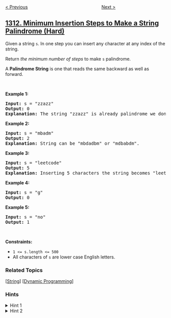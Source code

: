 <!--|This file generated by command(leetcode description); DO NOT EDIT.    |-->
<!--+----------------------------------------------------------------------+-->
<!--|@author    awesee <openset.wang@gmail.com>                           |-->
<!--|@link      https://github.com/awesee                                 |-->
<!--|@home      https://github.com/awesee/leetcode                        |-->
<!--+----------------------------------------------------------------------+-->

[< Previous](../get-watched-videos-by-your-friends "Get Watched Videos by Your Friends")
　　　　　　　　　　　　　　　　
[Next >](../decompress-run-length-encoded-list "Decompress Run-Length Encoded List")

## [1312. Minimum Insertion Steps to Make a String Palindrome (Hard)](https://leetcode.com/problems/minimum-insertion-steps-to-make-a-string-palindrome "让字符串成为回文串的最少插入次数")

<p>Given a string <code>s</code>. In one step you can insert any character at any index of the string.</p>

<p>Return <em>the minimum number of steps</em> to make <code>s</code>&nbsp;palindrome.</p>

<p>A&nbsp;<b>Palindrome String</b>&nbsp;is one that reads the same backward as well as forward.</p>

<p>&nbsp;</p>
<p><strong>Example 1:</strong></p>

<pre>
<strong>Input:</strong> s = &quot;zzazz&quot;
<strong>Output:</strong> 0
<strong>Explanation:</strong> The string &quot;zzazz&quot; is already palindrome we don&#39;t need any insertions.
</pre>

<p><strong>Example 2:</strong></p>

<pre>
<strong>Input:</strong> s = &quot;mbadm&quot;
<strong>Output:</strong> 2
<strong>Explanation:</strong> String can be &quot;mbdadbm&quot; or &quot;mdbabdm&quot;.
</pre>

<p><strong>Example 3:</strong></p>

<pre>
<strong>Input:</strong> s = &quot;leetcode&quot;
<strong>Output:</strong> 5
<strong>Explanation:</strong> Inserting 5 characters the string becomes &quot;leetcodocteel&quot;.
</pre>

<p><strong>Example 4:</strong></p>

<pre>
<strong>Input:</strong> s = &quot;g&quot;
<strong>Output:</strong> 0
</pre>

<p><strong>Example 5:</strong></p>

<pre>
<strong>Input:</strong> s = &quot;no&quot;
<strong>Output:</strong> 1
</pre>

<p>&nbsp;</p>
<p><strong>Constraints:</strong></p>

<ul>
	<li><code>1 &lt;= s.length &lt;= 500</code></li>
	<li>All characters of <code>s</code>&nbsp;are lower case English letters.</li>
</ul>

### Related Topics
  [[String](../../tag/string/README.md)]
  [[Dynamic Programming](../../tag/dynamic-programming/README.md)]

### Hints
<details>
<summary>Hint 1</summary>
Is dynamic programming suitable for this problem ?
</details>

<details>
<summary>Hint 2</summary>
If we know the longest palindromic sub-sequence is x and the length of the string is n then, what is the answer to this problem? It is n - x as we need n - x insertions to make the remaining characters also palindrome.
</details>
